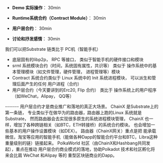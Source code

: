 - **Demo 实际操作**： 30min

- **Runtime系统合约（Contract Module）**： 30min 

- **用户层合约**： 30min

- **讨论和抒发感情**： 30min





我们可以把Substrate 链类比于 PC机（智能手机）

  - 底层固有的libp2p， RPC 等接口， 类似于智能手机的硬件接口和模块
  - srml 系统模块合约（时间，系统固有属性，共识等） 类似于 操作系统中的基本管理模块（如文件管理，硬件管理， 进程管理等）模块
  - Contract  系统合约类似于 Linux 系统中的 Init 系统进程模块， 可以派生和管理后面产生的任何 用户进程（合约）
  - 用户层合约（今天要讲到的Erc20, Flip 合约） 类比于 操作系统上的用户程序（如WeChat，Alipay， QQ等）
  
  
------- 用户层合约才是商业推广和落地的真正大场景。
ChainX 是Substrate上的第一条链， 专业类似于在做华为的路由器，路由器上跑的Linux 系统就是Substrate， 然而路由器会去实现很多原生的系统进程模块管理， ChainX 也一样，增加了各种跨链相关（如BTC，ETH转接桥）的系统合约模块。 也会增加一些基本的用户操作设置模块（如DEX）。  路由器（ChainX网关）重点是把 能承载微信，淘宝等应用的智能手机（能做各种Dapp的智能合约平台和BTC，Libra这种重量级别的链）链接起来。
PolkaWorld 社区（由ChainX和Hashbang共同发起），重点在推动 用户层合约商业模式的落地，协助Polkadot 技术和社区孵化将来会比肩 WeChat 和Alipay 等的 重型区块链商业的Dapp。

